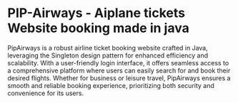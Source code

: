 # PIP-Airways - Aiplane tickets Website booking made in java

PipAirways is a robust airline ticket booking website crafted in Java, leveraging the Singleton design pattern for enhanced efficiency and scalability.
With a user-friendly login interface, it offers seamless access to a comprehensive platform where users can easily search for and book their desired flights. Whether for business or leisure travel, PipAirways ensures a smooth and reliable booking experience, prioritizing both security and convenience for its users.
